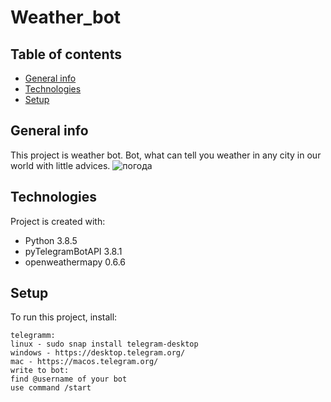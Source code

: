 # Weather_bot
## Table of contents
* [General info](#general-info)
* [Technologies](#technologies)
* [Setup](#setup)

## General info
This project is weather bot. Bot, what can tell you weather in any city in our world with little advices.
![погода](https://user-images.githubusercontent.com/85807730/125202384-0d2ff180-e27c-11eb-88a4-0d61cedbdcb8.jpg)

	
## Technologies
Project is created with:
* Python 3.8.5
* pyTelegramBotAPI 3.8.1
* openweathermapy 0.6.6
	
## Setup
To run this project, install:

```
telegramm:
linux - sudo snap install telegram-desktop
windows - https://desktop.telegram.org/
mac - https://macos.telegram.org/
write to bot:
find @username of your bot
use command /start
```
